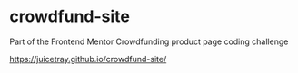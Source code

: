 # crowdfund-site
Part of the Frontend Mentor Crowdfunding product page coding challenge

https://juicetray.github.io/crowdfund-site/
